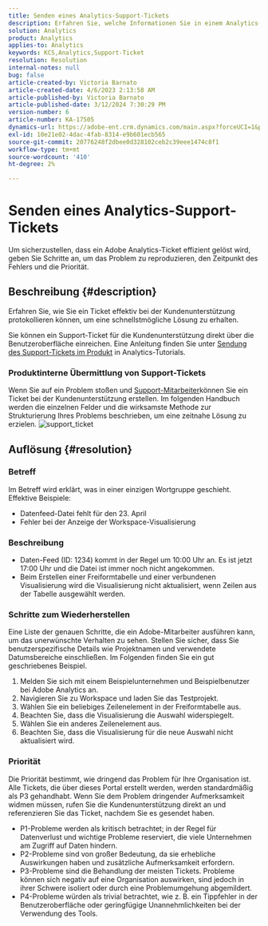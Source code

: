 ```yaml
---
title: Senden eines Analytics-Support-Tickets
description: Erfahren Sie, welche Informationen Sie in einem Analytics-Support-Ticket für eine effiziente Auflösung bereitstellen können.
solution: Analytics
product: Analytics
applies-to: Analytics
keywords: KCS,Analytics,Support-Ticket
resolution: Resolution
internal-notes: null
bug: false
article-created-by: Victoria Barnato
article-created-date: 4/6/2023 2:13:58 AM
article-published-by: Victoria Barnato
article-published-date: 3/12/2024 7:30:29 PM
version-number: 6
article-number: KA-17505
dynamics-url: https://adobe-ent.crm.dynamics.com/main.aspx?forceUCI=1&pagetype=entityrecord&etn=knowledgearticle&id=648fd6aa-20d4-ed11-a7c7-6045bd006295
exl-id: 10e21e02-4dac-4fab-8314-e9b601ecb565
source-git-commit: 20776248f2dbee0d328102ceb2c39eee1474c8f1
workflow-type: tm+mt
source-wordcount: '410'
ht-degree: 2%

---
```


# Senden eines Analytics-Support-Tickets


Um sicherzustellen, dass ein Adobe Analytics-Ticket effizient gelöst wird, geben Sie Schritte an, um das Problem zu reproduzieren, den Zeitpunkt des Fehlers und die Priorität.

## Beschreibung {#description}


Erfahren Sie, wie Sie ein Ticket effektiv bei der Kundenunterstützung protokollieren können, um eine schnellstmögliche Lösung zu erhalten.

Sie können ein Support-Ticket für die Kundenunterstützung direkt über die Benutzeroberfläche einreichen. Eine Anleitung finden Sie unter [Sendung des Support-Tickets im Produkt](https://experienceleague.adobe.com/docs/analytics-learn/tutorials/intro-to-analytics/getting-help/in-product-support-ticket-submission.html) in Analytics-Tutorials.

### Produktinterne Übermittlung von Support-Tickets

Wenn Sie auf ein Problem stoßen und [Support-Mitarbeiter](https://helpx.adobe.com/de/experience-cloud/supported-users.html)können Sie ein Ticket bei der Kundenunterstützung erstellen. Im folgenden Handbuch werden die einzelnen Felder und die wirksamste Methode zur Strukturierung Ihres Problems beschrieben, um eine zeitnahe Lösung zu erzielen.
![support_ticket](https://helpx.adobe.com/content/dam/help/en/analytics/kb/submitting-an-analytics-support-ticket/jcr:content/main-pars/image/support_ticket.png "support_ticket")

## Auflösung {#resolution}


### Betreff

Im Betreff wird erklärt, was in einer einzigen Wortgruppe geschieht. Effektive Beispiele:

- Datenfeed-Datei fehlt für den 23. April
- Fehler bei der Anzeige der Workspace-Visualisierung


### Beschreibung

- Daten-Feed (ID: 1234) kommt in der Regel um 10:00 Uhr an. Es ist jetzt 17:00 Uhr und die Datei ist immer noch nicht angekommen.
- Beim Erstellen einer Freiformtabelle und einer verbundenen Visualisierung wird die Visualisierung nicht aktualisiert, wenn Zeilen aus der Tabelle ausgewählt werden.


### Schritte zum Wiederherstellen

Eine Liste der genauen Schritte, die ein Adobe-Mitarbeiter ausführen kann, um das unerwünschte Verhalten zu sehen. Stellen Sie sicher, dass Sie benutzerspezifische Details wie Projektnamen und verwendete Datumsbereiche einschließen. Im Folgenden finden Sie ein gut geschriebenes Beispiel.

1. Melden Sie sich mit einem Beispielunternehmen und Beispielbenutzer bei Adobe Analytics an.
2. Navigieren Sie zu Workspace und laden Sie das Testprojekt.
3. Wählen Sie ein beliebiges Zeilenelement in der Freiformtabelle aus.
4. Beachten Sie, dass die Visualisierung die Auswahl widerspiegelt.
5. Wählen Sie ein anderes Zeilenelement aus.
6. Beachten Sie, dass die Visualisierung für die neue Auswahl nicht aktualisiert wird.


### Priorität

Die Priorität bestimmt, wie dringend das Problem für Ihre Organisation ist. Alle Tickets, die über dieses Portal erstellt werden, werden standardmäßig als P3 gehandhabt. Wenn Sie dem Problem dringender Aufmerksamkeit widmen müssen, rufen Sie die Kundenunterstützung direkt an und referenzieren Sie das Ticket, nachdem Sie es gesendet haben.

- P1-Probleme werden als kritisch betrachtet; in der Regel für Datenverlust und wichtige Probleme reserviert, die viele Unternehmen am Zugriff auf Daten hindern.
- P2-Probleme sind von großer Bedeutung, da sie erhebliche Auswirkungen haben und zusätzliche Aufmerksamkeit erfordern.
- P3-Probleme sind die Behandlung der meisten Tickets. Probleme können sich negativ auf eine Organisation auswirken, sind jedoch in ihrer Schwere isoliert oder durch eine Problemumgehung abgemildert.
- P4-Probleme würden als trivial betrachtet, wie z. B. ein Tippfehler in der Benutzeroberfläche oder geringfügige Unannehmlichkeiten bei der Verwendung des Tools.

<br>
